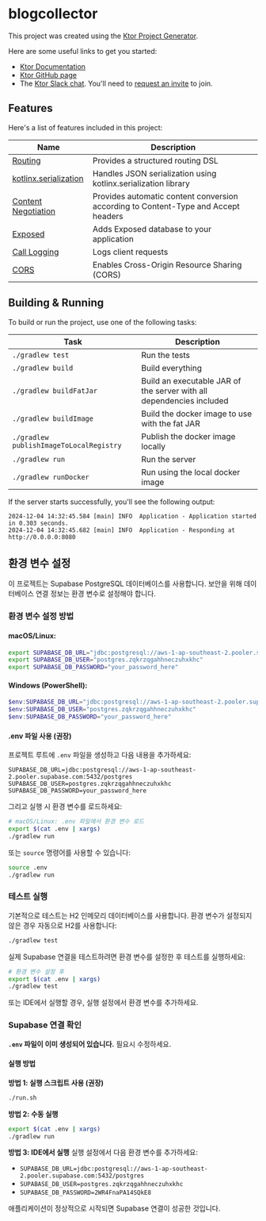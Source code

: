 # blogcollector

This project was created using the [Ktor Project Generator](https://start.ktor.io).

Here are some useful links to get you started:

- [Ktor Documentation](https://ktor.io/docs/home.html)
- [Ktor GitHub page](https://github.com/ktorio/ktor)
- The [Ktor Slack chat](https://app.slack.com/client/T09229ZC6/C0A974TJ9). You'll need to [request an invite](https://surveys.jetbrains.com/s3/kotlin-slack-sign-up) to join.

## Features

Here's a list of features included in this project:

| Name                                                                   | Description                                                                        |
| ------------------------------------------------------------------------|------------------------------------------------------------------------------------ |
| [Routing](https://start.ktor.io/p/routing)                             | Provides a structured routing DSL                                                  |
| [kotlinx.serialization](https://start.ktor.io/p/kotlinx-serialization) | Handles JSON serialization using kotlinx.serialization library                     |
| [Content Negotiation](https://start.ktor.io/p/content-negotiation)     | Provides automatic content conversion according to Content-Type and Accept headers |
| [Exposed](https://start.ktor.io/p/exposed)                             | Adds Exposed database to your application                                          |
| [Call Logging](https://start.ktor.io/p/call-logging)                   | Logs client requests                                                               |
| [CORS](https://start.ktor.io/p/cors)                                   | Enables Cross-Origin Resource Sharing (CORS)                                       |

## Building & Running

To build or run the project, use one of the following tasks:

| Task                                    | Description                                                          |
| -----------------------------------------|---------------------------------------------------------------------- |
| `./gradlew test`                        | Run the tests                                                        |
| `./gradlew build`                       | Build everything                                                     |
| `./gradlew buildFatJar`                 | Build an executable JAR of the server with all dependencies included |
| `./gradlew buildImage`                  | Build the docker image to use with the fat JAR                       |
| `./gradlew publishImageToLocalRegistry` | Publish the docker image locally                                     |
| `./gradlew run`                         | Run the server                                                       |
| `./gradlew runDocker`                   | Run using the local docker image                                     |

If the server starts successfully, you'll see the following output:

```
2024-12-04 14:32:45.584 [main] INFO  Application - Application started in 0.303 seconds.
2024-12-04 14:32:45.682 [main] INFO  Application - Responding at http://0.0.0.0:8080
```

## 환경 변수 설정

이 프로젝트는 Supabase PostgreSQL 데이터베이스를 사용합니다. 보안을 위해 데이터베이스 연결 정보는 환경 변수로 설정해야 합니다.

### 환경 변수 설정 방법

#### macOS/Linux:
```bash
export SUPABASE_DB_URL="jdbc:postgresql://aws-1-ap-southeast-2.pooler.supabase.com:5432/postgres"
export SUPABASE_DB_USER="postgres.zqkrzqgahhneczuhxkhc"
export SUPABASE_DB_PASSWORD="your_password_here"
```

#### Windows (PowerShell):
```powershell
$env:SUPABASE_DB_URL="jdbc:postgresql://aws-1-ap-southeast-2.pooler.supabase.com:5432/postgres"
$env:SUPABASE_DB_USER="postgres.zqkrzqgahhneczuhxkhc"
$env:SUPABASE_DB_PASSWORD="your_password_here"
```

#### .env 파일 사용 (권장)

프로젝트 루트에 `.env` 파일을 생성하고 다음 내용을 추가하세요:

```
SUPABASE_DB_URL=jdbc:postgresql://aws-1-ap-southeast-2.pooler.supabase.com:5432/postgres
SUPABASE_DB_USER=postgres.zqkrzqgahhneczuhxkhc
SUPABASE_DB_PASSWORD=your_password_here
```

그리고 실행 시 환경 변수를 로드하세요:

```bash
# macOS/Linux: .env 파일에서 환경 변수 로드
export $(cat .env | xargs)
./gradlew run
```

또는 `source` 명령어를 사용할 수 있습니다:

```bash
source .env
./gradlew run
```

### 테스트 실행

기본적으로 테스트는 H2 인메모리 데이터베이스를 사용합니다. 환경 변수가 설정되지 않은 경우 자동으로 H2를 사용합니다:

```bash
./gradlew test
```

실제 Supabase 연결을 테스트하려면 환경 변수를 설정한 후 테스트를 실행하세요:

```bash
# 환경 변수 설정 후
export $(cat .env | xargs)
./gradlew test
```

또는 IDE에서 실행할 경우, 실행 설정에서 환경 변수를 추가하세요.

### Supabase 연결 확인

**`.env` 파일이 이미 생성되어 있습니다.** 필요시 수정하세요.

#### 실행 방법

**방법 1: 실행 스크립트 사용 (권장)**
```bash
./run.sh
```

**방법 2: 수동 실행**
```bash
export $(cat .env | xargs)
./gradlew run
```

**방법 3: IDE에서 실행**
실행 설정에서 다음 환경 변수를 추가하세요:
- `SUPABASE_DB_URL=jdbc:postgresql://aws-1-ap-southeast-2.pooler.supabase.com:5432/postgres`
- `SUPABASE_DB_USER=postgres.zqkrzqgahhneczuhxkhc`
- `SUPABASE_DB_PASSWORD=2WR4FnaPA14SQkE8`

애플리케이션이 정상적으로 시작되면 Supabase 연결이 성공한 것입니다.

